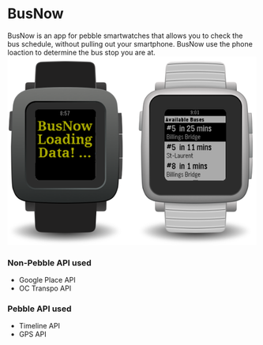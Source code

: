 # BusNow
BusNow is an app for pebble smartwatches that allows you to check the bus schedule, without pulling out your smartphone. BusNow use the phone loaction to determine the bus stop you are at.
![BusNowUI](BusNowAppUIView.png)
### Non-Pebble API used
- Google Place API
- OC Transpo API

### Pebble API used
- Timeline API
- GPS API
